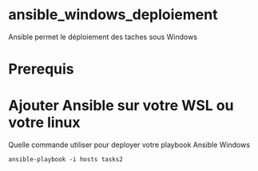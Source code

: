 # ansible_windows_deploiement
Ansible permet le déploiement des taches sous Windows

# Prerequis 
# Ajouter Ansible sur votre WSL ou votre linux

Quelle commande utiliser pour deployer votre playbook Ansible Windows

`ansible-playbook -i hosts tasks2`

